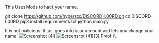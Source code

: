 This Uses Mods to hack your name.

git clone https://github.com/hypersxx/DISCORD-L00RD.git
cd DISCORD-L00RD
pip3 install requirements.txt
python main.py

It is not malicious! it just goes into your account and lets you change your name!
![Screenshot (41)](https://user-images.githubusercontent.com/104562803/165731577-4023f7d1-f556-4044-8b87-44047126e4cd.jpg)
![Screenshot (41)(3)](https://user-images.githubusercontent.com/104562803/165731619-529669e9-9360-431a-8a6f-1b5de35c573a.jpg)
Proof /\

